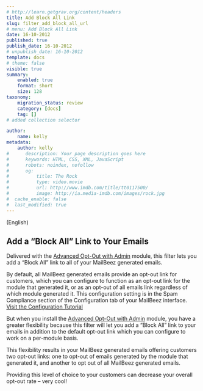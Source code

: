 ```yaml
---
# http://learn.getgrav.org/content/headers
title: Add Block All Link
slug: filter_add_block_all_url
# menu: Add Block All Link
date: 16-10-2012
published: true
publish_date: 16-10-2012
# unpublish_date: 16-10-2012
template: docs
# theme: false
visible: true
summary:
    enabled: true
    format: short
    size: 128
taxonomy:
    migration_status: review
    category: [docs]
    tag: []
# added collection selector

author:
    name: kelly
metadata:
    author: kelly
#      description: Your page description goes here
#      keywords: HTML, CSS, XML, JavaScript
#      robots: noindex, nofollow
#      og:
#          title: The Rock
#          type: video.movie
#          url: http://www.imdb.com/title/tt0117500/
#          image: http://ia.media-imdb.com/images/rock.jpg
#  cache_enable: false
#  last_modified: true
---
```


(English)

## Add a “Block All” Link to Your Emails

Delivered with the [Advanced Opt-Out with Admin](http://www.mailbeez.com/documentation/configbeez/config_block_admin/) module, this filter lets you add a “Block All” link to all of your MailBeez generated emails.

By default, all MailBeez generated emails provide an opt-out link for customers, which you can configure to function as an opt-out link for the module that generated it, or as an opt-out of all emails link regardless of which module generated it. This configuration setting is in the Spam Compliance section of the Configuration tab of your MailBeez interface. [Visit the Configuration Tutorial](http://www.mailbeez.com/documentation/tutorials/mailbeez-comprehensive-configuration-tutorial/)

But when you install the [Advanced Opt-Out with Admin](http://www.mailbeez.com/documentation/configbeez/config_block_admin/) module, you have a greater flexibility because this filter will let you add a “Block All” link to your emails in addition to the default opt-out link which you can configure to work on a per-module basis.

This flexibility results in your MailBeez generated emails offering customers two opt-out links: one to opt-out of emails generated by the module that generated it, and another to opt out of all MailBeez generated emails.

Providing this level of choice to your customers can decrease your overall opt-out rate – very cool!
